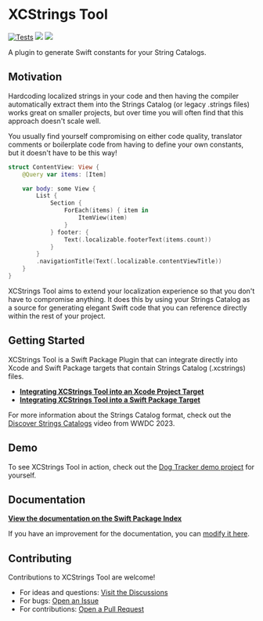 # XCStrings Tool

[![Tests](https://github.com/liamnichols/xcstrings-tool/actions/workflows/tests.yml/badge.svg)](https://github.com/liamnichols/xcstrings-tool/actions/workflows/tests.yml)
[![](https://img.shields.io/endpoint?url=https%3A%2F%2Fswiftpackageindex.com%2Fapi%2Fpackages%2Fliamnichols%2Fxcstrings-tool%2Fbadge%3Ftype%3Dswift-versions)](https://swiftpackageindex.com/liamnichols/xcstrings-tool)
[![](https://img.shields.io/endpoint?url=https%3A%2F%2Fswiftpackageindex.com%2Fapi%2Fpackages%2Fliamnichols%2Fxcstrings-tool%2Fbadge%3Ftype%3Dplatforms)](https://swiftpackageindex.com/liamnichols/xcstrings-tool)

A plugin to generate Swift constants for your String Catalogs.

## Motivation

Hardcoding localized strings in your code and then having the compiler automatically extract them into the Strings Catalog (or legacy .strings files) works great on smaller projects, but over time you will often find that this approach doesn't scale well.

You usually find yourself compromising on either code quality, translator comments or boilerplate code from having to define your own constants, but it doesn't have to be this way!

```swift
struct ContentView: View {
    @Query var items: [Item]

    var body: some View {
        List {
            Section {
                ForEach(items) { item in
                    ItemView(item)
                }
            } footer: {
                Text(.localizable.footerText(items.count))
            }
        }
        .navigationTitle(Text(.localizable.contentViewTitle))
    }
}
```

XCStrings Tool aims to extend your localization experience so that you don't have to compromise anything. It does this by using your Strings Catalog as a source for generating elegant Swift code that you can reference directly within the rest of your project.

## Getting Started

XCStrings Tool is a Swift Package Plugin that can integrate directly into Xcode and Swift Package targets that contain Strings Catalog (.xcstrings) files.

- [**Integrating XCStrings Tool into an Xcode Project Target**](https://swiftpackageindex.com/liamnichols/xcstrings-tool/documentation/documentation/integrating-xcstrings-tool-into-an-xcode-project-target)
- [**Integrating XCStrings Tool into a Swift Package Target**](https://swiftpackageindex.com/liamnichols/xcstrings-tool/documentation/documentation/integrating-xcstrings-tool-into-a-swift-package-target)

For more information about the Strings Catalog format, check out the [Discover Strings Catalogs](https://developer.apple.com/videos/play/wwdc2023/10155/) video from WWDC 2023.

## Demo

To see XCStrings Tool in action, check out the [Dog Tracker demo project](https://github.com/liamnichols/xcstrings-tool-demo) for yourself.

## Documentation

[**View the documentation on the Swift Package Index**](https://swiftpackageindex.com/liamnichols/xcstrings-tool/documentation/documentation)

If you have an improvement for the documentation, you can [modify it here](./Sources/Documentation/XCStringsToolPlugin.docc).

## Contributing

Contributions to XCStrings Tool are welcome!

- For ideas and questions: [Visit the Discussions](https://github.com/liamnichols/xcstrings-tool/discussions)
- For bugs: [Open an Issue](https://github.com/liamnichols/xcstrings-tool/issues/choose)
- For contributions: [Open a Pull Request](https://github.com/liamnichols/xcstrings-tool/compare)
